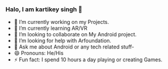 ### Halo, I am kartikey singh 👋

- 🔭 I’m currently working on my Projects.
- 🌱 I’m currently learning AR/VR 
- 👯 I’m looking to collaborate on My Android project.
- 🤔 I’m looking for help with Arfoundation.
- 💬 Ask me about Android or any tech related stuff-
- 😄 Pronouns: He/His
- ⚡ Fun fact: I spend 10 hours a day playing or creating Games.

